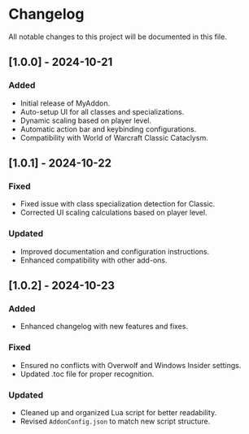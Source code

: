 # Changelog

All notable changes to this project will be documented in this file.

## [1.0.0] - 2024-10-21
### Added
- Initial release of MyAddon.
- Auto-setup UI for all classes and specializations.
- Dynamic scaling based on player level.
- Automatic action bar and keybinding configurations.
- Compatibility with World of Warcraft Classic Cataclysm.

## [1.0.1] - 2024-10-22
### Fixed
- Fixed issue with class specialization detection for Classic.
- Corrected UI scaling calculations based on player level.

### Updated
- Improved documentation and configuration instructions.
- Enhanced compatibility with other add-ons.

## [1.0.2] - 2024-10-23
### Added
- Enhanced changelog with new features and fixes.

### Fixed
- Ensured no conflicts with Overwolf and Windows Insider settings.
- Updated .toc file for proper recognition.

### Updated
- Cleaned up and organized Lua script for better readability.
- Revised `AddonConfig.json` to match new script structure.
